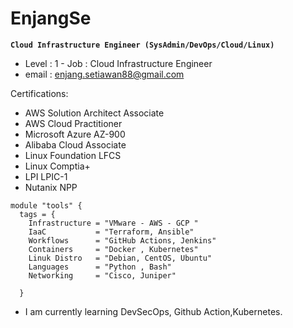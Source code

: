# EnjangSe
**`Cloud Infrastructure Engineer (SysAdmin/DevOps/Cloud/Linux)`**
- Level : 1 - Job   : Cloud Infrastructure Engineer
- email : enjang.setiawan88@gmail.com
  
Certifications:
- AWS Solution Architect Associate
- AWS Cloud Practitioner
- Microsoft Azure AZ-900
- Alibaba Cloud Associate
- Linux Foundation LFCS
- Linux Comptia+
- LPI LPIC-1
- Nutanix NPP 
```
module "tools" {
  tags = {
    Infrastructure = "VMware - AWS - GCP "
    IaaC           = "Terraform, Ansible"
    Workflows      = "GitHub Actions, Jenkins"
    Containers     = "Docker , Kubernetes"
    Linuk Distro   = "Debian, CentOS, Ubuntu"
    Languages      = "Python , Bash"
    Networking     = "Cisco, Juniper"
     
  }

```
<!--
**enjangse88/enjangse88** is a ✨ _special_ ✨ repository because its `README.md` (this file) appears on your GitHub profile.

Here are some ideas to get you started:

- 🔭 I’m currently working 
on ...
- 🌱 I’m currently learning ...
- 👯 I’m looking to collaborate on ...
- 🤔 I’m looking for help with ...
- 💬 Ask me about ...
- 📫 How to reach me: ...
- 😄 Pronouns: ...
- ⚡ Fun fact: ...
-->
- I am currently learning DevSecOps, Github Action,Kubernetes.
